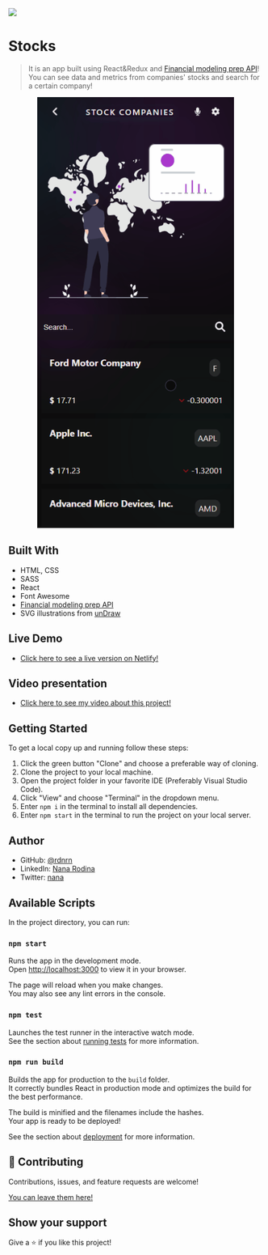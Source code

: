 ![](https://img.shields.io/badge/Microverse-blueviolet)

# Stocks

> It is an app built using React&Redux and [Financial modeling prep API](https://site.financialmodelingprep.com/developer/docs)! You can see data and metrics from companies' stocks and search for a certain company!

<p align="center">
  <img src="./src/img/demo.gif" width="390">
</p>


## Built With

- HTML, CSS
- SASS
- React
- Font Awesome
- [Financial modeling prep API](https://site.financialmodelingprep.com/developer/docs)
- SVG illustrations from [unDraw](https://undraw.co/)

## Live Demo

- [Click here to see a live version on Netlify!](https://peaceful-elion-dffb9b.netlify.app)

## Video presentation

- [Click here to see my video about this project!](https://www.loom.com/share/09b0c650b1d247cab77e4167a0104bd3)

## Getting Started

To get a local copy up and running follow these steps:

1. Click the green button "Clone" and choose a preferable way of cloning.
2. Clone the project to your local machine.
3. Open the project folder in your favorite IDE (Preferably Visual Studio Code).
4. Click "View" and choose "Terminal" in the dropdown menu.
5. Enter `npm i` in the terminal to install all dependencies.
6. Enter `npm start` in the terminal to run the project on your local server.

## Author

- GitHub: [@rdnrn](https://github.com/rdnrn)
- LinkedIn: [Nana Rodina](https://www.linkedin.com/in/arina-rodina-144612219/?locale=en_US)
- Twitter: [nana](https://twitter.com/rdnrn_nana)

## Available Scripts

In the project directory, you can run:

### `npm start`

Runs the app in the development mode.\
Open [http://localhost:3000](http://localhost:3000) to view it in your browser.

The page will reload when you make changes.\
You may also see any lint errors in the console.

### `npm test`

Launches the test runner in the interactive watch mode.\
See the section about [running tests](https://facebook.github.io/create-react-app/docs/running-tests) for more information.

### `npm run build`

Builds the app for production to the `build` folder.\
It correctly bundles React in production mode and optimizes the build for the best performance.

The build is minified and the filenames include the hashes.\
Your app is ready to be deployed!

See the section about [deployment](https://facebook.github.io/create-react-app/docs/deployment) for more information.

## 🤝 Contributing

Contributions, issues, and feature requests are welcome!

[You can leave them here!](https://github.com/rdnrn/react-redux-capstone/issues)

## Show your support

Give a ⭐️ if you like this project!
